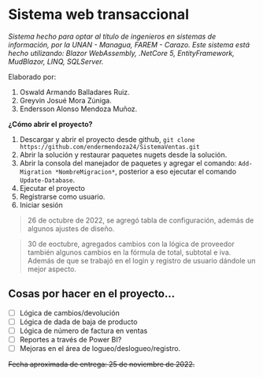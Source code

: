 
# Sistema web transaccional
*Sistema hecho para optar al título de ingenieros en sistemas de información, por la UNAN - Managua, FAREM - Carazo.
Este sistema está hecho utilizando: Blazor WebAssembly, .NetCore 5, EntityFramework, MudBlazor, LINQ, SQLServer.*

Elaborado por:

 1. Oswald Armando Balladares Ruiz.
 2. Greyvin Josué Mora Zúniga.
 3. Endersson Alonso Mendoza Muñoz.

**¿Cómo abrir el proyecto?**

 1. Descargar y abrir el  proyecto desde github, `git clone https://github.com/endermendoza24/SistemaVentas.git`
 2. Abrir la solución y restaurar paquetes nugets desde la solución.
 3. Abrir la consola del manejador de paquetes y agregar el comando: `Add-Migration *NombreMigracion*`, posterior a eso ejecutar el comando `Update-Database`.
 4. Ejecutar el proyecto
 5. Registrarse como usuario.
 6. Iniciar sesión

> 26 de octubre de 2022, se agregó tabla de configuración, además de
> algunos ajustes de diseño.

> 30 de eoctubre, agregados cambios con la lógica de proveedor
> también algunos cambios en la fórmula de total, subtotal e iva. Además de que se trabajó en el login y registro de usuario dándole un mejor aspecto.
## Cosas por hacer en el proyecto...

 - [ ] Lógica de cambios/devolución
 - [ ] Lógica de dada de baja de producto
 - [ ] Lógica de número de factura en ventas
 - [ ] Reportes a través de Power BI?
 - [ ] Mejoras en el área de logueo/deslogueo/registro.

~~Fecha aproximada de entrega: 25 de noviembre de 2022.~~
